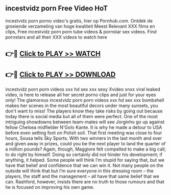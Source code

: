 ## incestvidz porn Free Video HoT 

incestvidz porn porno video's gratis, hier op Pornhub.com. Ontdek de groeiende verzameling van hoge kwaliteit Meest Relevant XXX films en clips,
Free incestvidz porn porn tube videos & pornstar sex videos. Find pornstars and all their XXX videos to watch here


## 👉🔴 [Click to PLAY >> WATCH](http://us.freeplayer.one?title=incestvidz_porn&ref=16D)

## 👉🔴 [Click to PLAY >> DOWNLOAD](http://us.freeplayer.one?title=incestvidz_porn&ref=16D)


incestvidz porn porn videos xxx hd sex xxx sexy Xvideo xnxx viral leaked video, is here to release all her secret porno clips and just for your eyes only! The glamorous incestvidz porn porn videos xxx hd sex xxx bombshell makes her scenes in the most beautiful decors under many sunsets, you don't want to miss! The players know they take risks by going out because today there is social media but all of them were perfect. One of the most intriguing showdowns between team-mates will see Jorginho go up against fellow Chelsea midfielder N'Golo Kante. It is why he made a detour to USA before even setting foot on Polish soil. That first meeting was close to four hours, Sousa tells Sky Sports. With two winners in the last month and over and given away in prizes, could you be the next player to land the quarter of a million pounds? Again, though, Maggiore felt compelled to make a big call; to do right by himself. Doing so certainly did not hinder his development; if anything, it helped. Some people will think I’m stupid for saying that, but we have that belief and confidence that we can win it. Not many people on the outside will think that but I’m sure everyone in this dressing room – the players, the staff and the management – all have that same belief that we can. Rashford, however, insists there are no truth to those rumours and that he is focused on improving his own game.